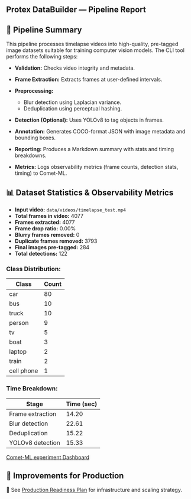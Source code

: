 ## Protex DataBuilder — Pipeline Report

## 🧩 Pipeline Summary

This pipeline processes timelapse videos into high-quality, pre-tagged image datasets suitable for training computer vision models. The CLI tool performs the following steps:

- **Validation:** Checks video integrity and metadata.
- **Frame Extraction:** Extracts frames at user-defined intervals.
- **Preprocessing:**

  - Blur detection using Laplacian variance.
  - Deduplication using perceptual hashing.

- **Detection (Optional):** Uses YOLOv8 to tag objects in frames.
- **Annotation:** Generates COCO-format JSON with image metadata and bounding boxes.
- **Reporting:** Produces a Markdown summary with stats and timing breakdowns.
- **Metrics:** Logs observability metrics (frame counts, detection stats, timing) to Comet-ML.

## 📊 Dataset Statistics & Observability Metrics

- **Input video:** `data/videos/timelapse_test.mp4`
- **Total frames in video:** 4077
- **Frames extracted:** 4077
- **Frame drop ratio:** 0.00%
- **Blurry frames removed:** 0
- **Duplicate frames removed:** 3793
- **Final images pre-tagged:** 284
- **Total detections:** 122

### Class Distribution:

| Class      | Count |
| ---------- | ----- |
| car        | 80    |
| bus        | 10    |
| truck      | 10    |
| person     | 9     |
| tv         | 5     |
| boat       | 3     |
| laptop     | 2     |
| train      | 2     |
| cell phone | 1     |

### Time Breakdown:

| Stage            | Time (sec) |
| ---------------- | ---------- |
| Frame extraction | 14.20      |
| Blur detection   | 22.61      |
| Deduplication    | 15.22      |
| YOLOv8 detection | 15.33      |

[Comet-ML experiment Dashboard](https://www.comet.com/ioannisgkinis/protex-ai/1992a70f9e6d46deb7daee8df48c537b?compareXAxis=step&experiment-tab=panels&prevPath=%2Fioannisgkinis%2Fprotex-ai%2Fview%2Fnew%2Fpanels&showOutliers=true&smoothing=0&xAxis=step)

## 🚀 Improvements for Production

📁 See [Production Readiness Plan](./PRODUCTION_SPEC.md) for infrastructure and scaling strategy.
